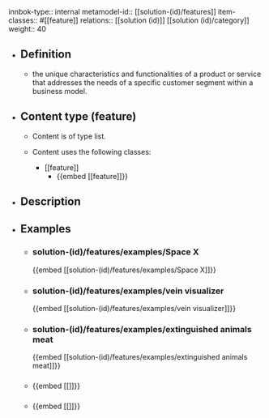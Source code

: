 innbok-type:: internal
metamodel-id:: [[solution-(id)/features]]
item-classes:: #[[feature]]
relations:: [[solution (id)]] [[solution (id)/category]]
weight:: 40

- ## Definition
  - the unique characteristics and functionalities of a product or service that addresses the needs of a specific customer segment within a business model.
- ## Content type (feature)
  - Content is of type list.
  
  - Content uses the following classes:
    - [[feature]]
      - {{embed [[feature]]}}
  
- ## Description
- ## Examples
  - ### solution-(id)/features/examples/Space X
    {{embed [[solution-(id)/features/examples/Space X]]}}
  - ### solution-(id)/features/examples/vein visualizer
    {{embed [[solution-(id)/features/examples/vein visualizer]]}}
  - ### solution-(id)/features/examples/extinguished animals meat
    {{embed [[solution-(id)/features/examples/extinguished animals meat]]}}
  - ### 
    {{embed [[]]}}
  - ### 
    {{embed [[]]}}
  

